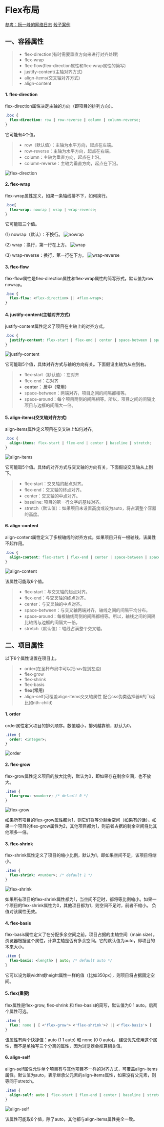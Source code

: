 # Flex布局

[参考：阮一峰的网络日志](http://www.ruanyifeng.com/blog/2015/07/flex-grammar.html)
[骰子案例](http://www.ruanyifeng.com/blog/2015/07/flex-examples.html)
## 一、容器属性

> * flex-direction(有时需要垂直方向来进行对齐处理)
> * flex-wrap
> * flex-flow(flex-direction属性和flex-wrap属性的简写)
> * justify-content(主轴对齐方式)
> * align-items(交叉轴对齐方式)
> * align-content

#### 1. flex-direction
flex-direction属性决定主轴的方向（即项目的排列方向）。
```css
.box {
  flex-direction: row | row-reverse | column | column-reverse;
}
```
它可能有4个值。

> * row（默认值）：主轴为水平方向，起点在左端。
> * row-reverse：主轴为水平方向，起点在右端。
> * column：主轴为垂直方向，起点在上沿。
> * column-reverse：主轴为垂直方向，起点在下沿。

![flex-direction](http://www.ruanyifeng.com/blogimg/asset/2015/bg2015071005.png)

#### 2. flex-wrap
flex-wrap属性定义，如果一条轴线排不下，如何换行。
```css
.box{
  flex-wrap: nowrap | wrap | wrap-reverse;
}
```
它可能取三个值。

(1) nowrap（默认）：不换行。
![nowrap](http://www.ruanyifeng.com/blogimg/asset/2015/bg2015071007.png)

(2) wrap：换行，第一行在上方。
![wrap](http://www.ruanyifeng.com/blogimg/asset/2015/bg2015071008.jpg)

(3) wrap-reverse：换行，第一行在下方。
![wrap-reverse](http://www.ruanyifeng.com/blogimg/asset/2015/bg2015071009.jpg)

#### 3. flex-flow
flex-flow属性是flex-direction属性和flex-wrap属性的简写形式，默认值为row nowrap。
```css
.box {
  flex-flow: <flex-direction> || <flex-wrap>;
}
```
#### 4. justify-content(主轴对齐方式)
justify-content属性定义了项目在主轴上的对齐方式。
```css
.box {
  justify-content: flex-start | flex-end | center | space-between | space-around;
}
```
![justify-content](http://www.ruanyifeng.com/blogimg/asset/2015/bg2015071010.png)

它可能取5个值，具体对齐方式与轴的方向有关。下面假设主轴为从左到右。

> * flex-start（默认值）：左对齐
> * flex-end：右对齐
> * **center： 居中（常用）**
> * space-between：两端对齐，项目之间的间隔都相等。
> * space-around：每个项目两侧的间隔相等。所以，项目之间的间隔比项目与边框的间隔大一倍。

#### 5. align-items(交叉轴对齐方式)
align-items属性定义项目在交叉轴上如何对齐。
```css
.box {
  align-items: flex-start | flex-end | center | baseline | stretch;
}
```
![align-items](http://www.ruanyifeng.com/blogimg/asset/2015/bg2015071011.png)

它可能取5个值。具体的对齐方式与交叉轴的方向有关，下面假设交叉轴从上到下。

> * flex-start：交叉轴的起点对齐。
> * flex-end：交叉轴的终点对齐。
> * center：交叉轴的中点对齐。
> * baseline: 项目的第一行文字的基线对齐。
> * stretch（默认值）：如果项目未设置高度或设为auto，将占满整个容器的高度。

#### 6. align-content
align-content属性定义了多根轴线的对齐方式。如果项目只有一根轴线，该属性不起作用。
```css
.box {
  align-content: flex-start | flex-end | center | space-between | space-around | stretch;
}
```
![align-content](http://www.ruanyifeng.com/blogimg/asset/2015/bg2015071012.png)

该属性可能取6个值。

> * flex-start：与交叉轴的起点对齐。
> * flex-end：与交叉轴的终点对齐。
> * center：与交叉轴的中点对齐。
> * space-between：与交叉轴两端对齐，轴线之间的间隔平均分布。
> * space-around：每根轴线两侧的间隔都相等。所以，轴线之间的间隔比轴线与边框的间隔大一倍。
> * stretch（默认值）：轴线占满整个交叉轴。

## 二、项目属性
以下6个属性设置在项目上。

> * order(在圣杯布局中可以把nav提到左边)
> * flex-grow
> * flex-shrink
> * flex-basis
> * **flex(常用)**
> * align-self(可覆盖align-items交叉轴属性 配合css伪类选择器6的飞起 比如nth-child)

#### 1. order
order属性定义项目的排列顺序。数值越小，排列越靠前，默认为0。
```css
.item {
  order: <integer>;
}
```
![order](http://www.ruanyifeng.com/blogimg/asset/2015/bg2015071013.png)
#### 2. flex-grow
flex-grow属性定义项目的放大比例，默认为0，即如果存在剩余空间，也不放大。
```css
.item {
  flex-grow: <number>; /* default 0 */
}
```
![flex-grow](http://www.ruanyifeng.com/blogimg/asset/2015/bg2015071014.png)

如果所有项目的flex-grow属性都为1，则它们将等分剩余空间（如果有的话）。如果一个项目的flex-grow属性为2，其他项目都为1，则前者占据的剩余空间将比其他项多一倍。
#### 3. flex-shrink
flex-shrink属性定义了项目的缩小比例，默认为1，即如果空间不足，该项目将缩小。
```css
.item {
  flex-shrink: <number>; /* default 1 */
}
```
![flex-shrink](http://www.ruanyifeng.com/blogimg/asset/2015/bg2015071015.jpg)

如果所有项目的flex-shrink属性都为1，当空间不足时，都将等比例缩小。如果一个项目的flex-shrink属性为0，其他项目都为1，则空间不足时，前者不缩小。
负值对该属性无效。

#### 4. flex-basis
flex-basis属性定义了在分配多余空间之前，项目占据的主轴空间（main size）。浏览器根据这个属性，计算主轴是否有多余空间。它的默认值为auto，即项目的本来大小。
```css
.item {
  flex-basis: <length> | auto; /* default auto */
}
```
它可以设为跟width或height属性一样的值（比如350px），则项目将占据固定空间。
#### **5. flex(重要)**
flex属性是flex-grow, flex-shrink 和 flex-basis的简写，默认值为0 1 auto。后两个属性可选。

```css
.item {
  flex: none | [ <'flex-grow'> <'flex-shrink'>? || <'flex-basis'> ]
}
```
该属性有两个快捷值：auto (1 1 auto) 和 none (0 0 auto)。
建议优先使用这个属性，而不是单独写三个分离的属性，因为浏览器会推算相关值。

#### 6. align-self
align-self属性允许单个项目有与其他项目不一样的对齐方式，可覆盖align-items属性。默认值为auto，表示继承父元素的align-items属性，如果没有父元素，则等同于stretch。
```css
.item {
  align-self: auto | flex-start | flex-end | center | baseline | stretch;
}
```
![align-self](http://www.ruanyifeng.com/blogimg/asset/2015/bg2015071016.png)

该属性可能取6个值，除了auto，其他都与align-items属性完全一致。
